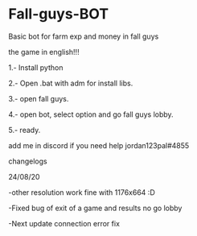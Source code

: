# Fall-guys-BOT

Basic bot for farm exp and money in fall guys 

the game in english!!!

1.- Install python

2.- Open .bat with adm for install libs.

3.- open fall guys.

4.- open bot, select option and go fall guys lobby.

5.- ready.


add me in discord if you need help
jordan123pal#4855


changelogs

24/08/20

 -other resolution work fine with 1176x664 :D
 
 -Fixed bug of exit of a game and results no go lobby 
 
 -Next update connection error fix

